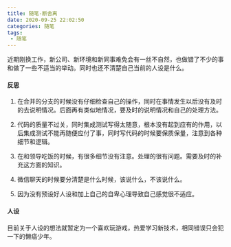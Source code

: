 ```yaml
---
title: 随笔-断舍离
date: 2020-09-25 22:02:50
categories: 随笔
tags:
 - 随笔
---
```

近期刚换工作，新公司、新环境和新同事难免会有一丝不自然，也做错了不少的事和做了一些不适当的举动。同时也还不清楚自己当前的人设是什么。

#### 反思

1. 在合并的分支的时候没有仔细检查自己的操作，同时在事情发生以后没有及时的去说明情况。后面再有类似地情况，要及时的说明情况和自己的处理方法。

2. 代码的质量不过关，同时集成测试写得太随意，根本没有起到应有的作用，以后集成测试不能再随便应付了事，同时写代码的时候要保质保量，注意到各种细节和逻辑。

3. 在和领导吃饭的时候，有很多细节没有注意。处理的很有问题。需要及时的补充这方面的知识。

4. 微信聊天的时候要分清楚是什么时候，该说什么，不该说什么。

5. 因为没有预设好人设和加上自己的自卑心理导致自己感觉很不适应。

#### 人设

目前关于人设的想法就暂定为一个喜欢玩游戏，热爱学习新技术，相同错误只会犯一下的懒癌少年。
